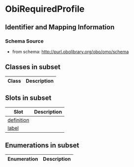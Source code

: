 # ObiRequiredProfile

## Identifier and Mapping Information







### Schema Source


* from schema: http://purl.obolibrary.org/obo/omo/schema




## Classes in subset

| Class | Description |
| --- | --- |




## Slots in subset

| Slot | Description |
| --- | --- |
| [definition](definition.md) |  |
| [label](label.md) |  |


## Enumerations in subset

| Enumeration | Description |
| --- | --- |

